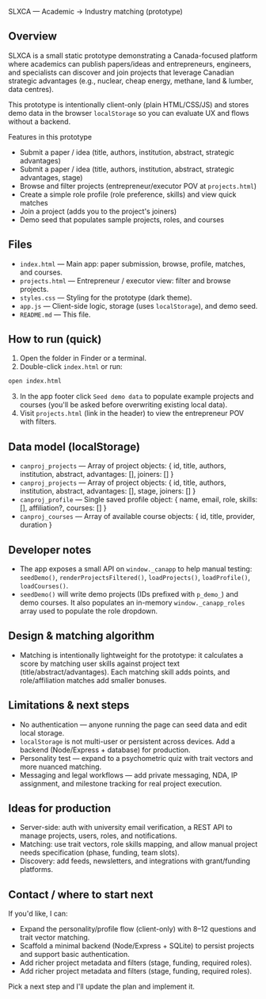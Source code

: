 SLXCA — Academic → Industry matching (prototype)

## Overview

SLXCA is a small static prototype demonstrating a Canada-focused platform where academics can publish papers/ideas and entrepreneurs, engineers, and specialists can discover and join projects that leverage Canadian strategic advantages (e.g., nuclear, cheap energy, methane, land & lumber, data centres).

This prototype is intentionally client-only (plain HTML/CSS/JS) and stores demo data in the browser `localStorage` so you can evaluate UX and flows without a backend.

Features in this prototype

- Submit a paper / idea (title, authors, institution, abstract, strategic advantages)
- Submit a paper / idea (title, authors, institution, abstract, strategic advantages, stage)
- Browse and filter projects (entrepreneur/executor POV at `projects.html`)
- Create a simple role profile (role preference, skills) and view quick matches
- Join a project (adds you to the project's joiners)
- Demo seed that populates sample projects, roles, and courses

## Files

- `index.html` — Main app: paper submission, browse, profile, matches, and courses.
- `projects.html` — Entrepreneur / executor view: filter and browse projects.
- `styles.css` — Styling for the prototype (dark theme).
- `app.js` — Client-side logic, storage (uses `localStorage`), and demo seed.
- `README.md` — This file.

## How to run (quick)

1. Open the folder in Finder or a terminal.
2. Double-click `index.html` or run:

```bash
open index.html
```

3. In the app footer click `Seed demo data` to populate example projects and courses (you'll be asked before overwriting existing local data).
4. Visit `projects.html` (link in the header) to view the entrepreneur POV with filters.

## Data model (localStorage)

- `canproj_projects` — Array of project objects: { id, title, authors, institution, abstract, advantages: [], joiners: [] }
- `canproj_projects` — Array of project objects: { id, title, authors, institution, abstract, advantages: [], stage, joiners: [] }
- `canproj_profile` — Single saved profile object: { name, email, role, skills: [], affiliation?, courses: [] }
- `canproj_courses` — Array of available course objects: { id, title, provider, duration }

## Developer notes

- The app exposes a small API on `window._canapp` to help manual testing: `seedDemo()`, `renderProjectsFiltered()`, `loadProjects()`, `loadProfile()`, `loadCourses()`.
- `seedDemo()` will write demo projects (IDs prefixed with `p_demo_`) and demo courses. It also populates an in-memory `window._canapp_roles` array used to populate the role dropdown.

## Design & matching algorithm

- Matching is intentionally lightweight for the prototype: it calculates a score by matching user skills against project text (title/abstract/advantages). Each matching skill adds points, and role/affiliation matches add smaller bonuses.

## Limitations & next steps

- No authentication — anyone running the page can seed data and edit local storage.
- `localStorage` is not multi-user or persistent across devices. Add a backend (Node/Express + database) for production.
- Personality test — expand to a psychometric quiz with trait vectors and more nuanced matching.
- Messaging and legal workflows — add private messaging, NDA, IP assignment, and milestone tracking for real project execution.

## Ideas for production

- Server-side: auth with university email verification, a REST API to manage projects, users, roles, and notifications.
- Matching: use trait vectors, role skills mapping, and allow manual project needs specification (phase, funding, team slots).
- Discovery: add feeds, newsletters, and integrations with grant/funding platforms.

## Contact / where to start next

If you'd like, I can:

- Expand the personality/profile flow (client-only) with 8–12 questions and trait vector matching.
- Scaffold a minimal backend (Node/Express + SQLite) to persist projects and support basic authentication.
- Add richer project metadata and filters (stage, funding, required roles).
- Add richer project metadata and filters (stage, funding, required roles).

Pick a next step and I'll update the plan and implement it.
